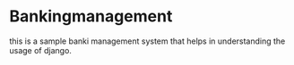 # Bankingmanagement
this is a sample banki management system that helps in understanding the usage of django.
